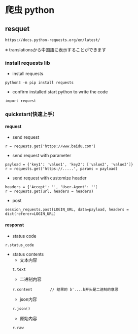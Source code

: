 # 爬虫 python

## resquet
```
https://docs.python-requests.org/en/latest/
```
※ translationsから中国語に表示することができます

### install requests lib
* install requests 
```
python3 -m pip install requests
```
* confirm installed
start python to write the code
```
import request
```
### quickstart(快速上手）
#### request
* send request
```
r = requests.get('https://www.baidu.com')
```
* send request with parameter
```
payload = {'key1': 'value1', 'key2': ['value2', 'value3']}
r = requests.get('https://.....', params = payload)
```
* send request with customize header
```
headers = {'Accept': '', 'User-Agent': '')
r = requests.get(url, headers = headers)
```
* post
```
session_requests.post(LOGIN_URL, data=payload, headers = dict(referer=LOGIN_URL)
```
#### responst
* status code
 ```
 r.status_code
```
* status contents
  - 文本内容
  ```
  t.text
  ```
  - 二进制内容
  ```
  r.content        // 结果的 b'....b开头是二进制的意思
  ```
  - json内容
  ```
  r.json()
  ```
  - 原始内容
  ```
  r.raw
  ```
